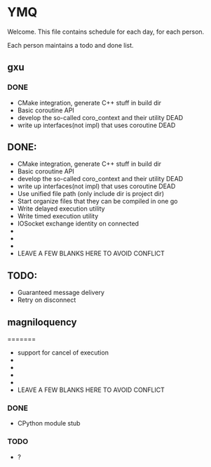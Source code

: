 
# YMQ

Welcome. This file contains schedule for each day, for each person.

Each person maintains a todo and done list.

## gxu

### DONE

- CMake integration, generate C++ stuff in build dir
- Basic coroutine API
- develop the so-called coro_context and their utility DEAD
- write up interfaces(not impl) that uses coroutine DEAD

## DONE:
 - CMake integration, generate C++ stuff in build dir
 - Basic coroutine API
 - develop the so-called coro_context and their utility DEAD
 - write up interfaces(not impl) that uses coroutine DEAD
 - Use unified file path (only include dir is project dir)
 - Start organize files that they can be compiled in one go
 - Write delayed execution utility
 - Write timed execution utility
 - IOSocket exchange identity on connected
 -
 -
 -
 - LEAVE A FEW BLANKS HERE TO AVOID CONFLICT

## TODO:
 - Guaranteed message delivery
 - Retry on disconnect 


## magniloquency
=======
 - support for cancel of execution
 -
 -
 -
 -
 - LEAVE A FEW BLANKS HERE TO AVOID CONFLICT


### DONE

- CPython module stub

### TODO

- ?

